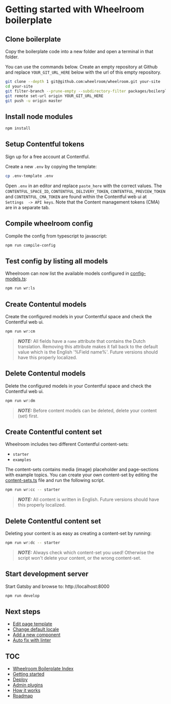 # Getting started with Wheelroom boilerplate

## Clone boilerplate

Copy the boilerplate code into a new folder and open a terminal in that folder.

You can use the commands below. Create an empty repository at Github and replace
`YOUR_GIT_URL_HERE` below with the url of this empty repository.

```bash
git clone --depth 1 git@github.com:wheelroom/wheelroom.git your-site
cd your-site
git filter-branch --prune-empty --subdirectory-filter packages/boilerplate master
git remote set-url origin YOUR_GIT_URL_HERE
git push -u origin master
```

## Install node modules

```bash
npm install
```

## Setup Contentful tokens

Sign up for a free account at Contentful.

Create a new `.env` by copying the template:

```bash
cp .env-template .env
```

Open `.env` in an editor and replace `paste_here` with the correct values. The
`CONTENTFUL_SPACE_ID`, `CONTENTFUL_DELIVERY_TOKEN`, `CONTENTFUL_PREVIEW_TOKEN` 
and `CONTENTFUL_CMA_TOKEN` are found within the Contentful web ui at `Settings 
-> API keys`. Note that the Content management tokens (CMA) are in a separate 
tab.

## Compile wheelroom config

Compile the config from typescript to javascript:

```bash
npm run compile-config
```

## Test config by listing all models

Wheelroom can now list the available models configured in
[config-models.ts](../src/config/wheelroom/config-models.ts):

```bash
npm run wr:ls
```

## Create Contentul models

Create the configured models in your Contentful space and check the Contentful
web ui.

```bash
npm run wr:cm
```

> **_NOTE:_** All fields have a `name` attribute that contains the Dutch
> translation. Removing this attribute makes it fall back to the default value
> which is the English '%Field name%'. Future versions should have this properly
> localized.

## Delete Contentul models

Delete the configured models in your Contentful space and check the Contentful
web ui.

```bash
npm run wr:dm
```

> **_NOTE:_** Before content models can be deleted, delete your content (set) first.

## Create Contentful content set

Wheelroom includes two different Contentful content-sets:

- `starter`
- `examples`

The content-sets contains media (image) placeholder and page-sections with
example topics. You can create your own content-set by editing the
[content-sets.ts](../src/config/plugin-contentful/content-sets.ts) file and run
the following script.

```bash
npm run wr:cc -- starter
```

> **_NOTE:_** All content is written in English. Future versions should have
> this properly localized.

## Delete Contentful content set

Deleting your content is as easy as creating a content-set by running:

```bash
npm run wr:dc -- starter
```

> **_NOTE:_** Always check which content-set you used! Otherwise the script won't
> delete your content, or the wrong content-set.

## Start development server

Start Gatsby and browse to: http://localhost:8000

```bash
npm run develop
```

## Next steps

- [Edit page template](./next-steps/page-template.md)
- [Change default locale](./next-steps/default-locale.md)
- [Add a new component](./next-steps/add-new-component.md)
- [Auto fix with linter](./next-steps/linter.md)

## TOC

- [Wheelroom Boilerplate Index](../README.md)
- [Getting started](./getting-started.md)
- [Deploy](./deploy-wheelroom-project.md)
- [Admin plugins](./admin-plugins.md)
- [How it works](./how-wheelroom-works.md)
- [Roadmap](./roadmap.md)
